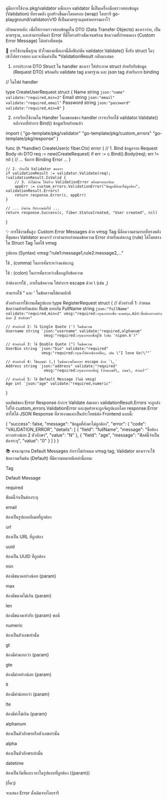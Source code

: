 คู่มือการใช้งาน pkg/validator
แพ็กเกจ validator นี้เป็นเครื่องมือตรวจสอบข้อมูล (Validation) ที่ทรงพลัง ถูกสร้างขึ้นมาโดยครอบ (wrap) ไลบรารี go-playground/validator/v10 ที่เป็นมาตรฐานอุตสาหกรรมเอาไว้

เป้าหมายหลัก: เพื่อให้การตรวจสอบข้อมูลใน DTO (Data Transfer Objects) ของเราง่าย, เป็นมาตรฐาน, และสามารถคืนค่า Error ที่มีโครงสร้างชัดเจนพร้อม ข้อความที่กำหนดเอง (Custom Error Message) ได้อย่างยืดหยุ่น

🚀 การใช้งานพื้นฐาน
หัวใจของแพ็กเกจนี้คือฟังก์ชัน validator.Validate() ซึ่งรับ struct ใดๆ เข้าไปตรวจสอบ และจะคืนค่าเป็น \*ValidationResult กลับมาเสมอ

1. การประกาศ DTO Struct
   ใน handler ของเรา ให้ประกาศ struct สำหรับรับข้อมูล (Request DTO) พร้อมกับ validate tag มาตรฐาน และ json tag สำหรับการ binding

// ในไฟล์ handler

type CreateUserRequest struct {
Name string `json:"name" validate:"required,min=2"`
Email string `json:"email" validate:"required,email"`
Password string `json:"password" validate:"required,min=8"`
}

2. การเรียกใช้งานใน Handler
   ในเมธอดของ handler เราจะเรียกใช้ validator.Validate() หลังจากที่ทำการ Bind() ข้อมูลเรียบร้อยแล้ว

import (
"go-template/pkg/validator"
"go-template/pkg/custom_errors"
"go-template/pkg/response"
)

func (h \*handler) CreateUser(c fiber.Ctx) error {
// 1. Bind ข้อมูลจาก Request Body เข้า DTO
req := new(CreateRequest)
if err := c.Bind().Body(req); err != nil {
// ... จัดการ Binding Error ...
}

    // 2. เรียกใช้ Validator ของเรา
    if validationResult := validator.Validate(req); !validationResult.IsValid {
        // 3. ถ้าไม่ผ่าน ให้สร้าง ValidationError พร้อมรายละเอียด
        appErr := custom_errors.ValidationError("ข้อมูลที่ส่งมาไม่ถูกต้อง", validationResult.Errors)
        return response.Error(c, appErr)
    }

    // ... ถ้าผ่าน ก็ทำงานต่อไป ...
    return response.Success(c, fiber.StatusCreated, "User created", nil)

}

✨ การใช้งานขั้นสูง: Custom Error Messages ด้วย vmsg Tag
นี่คือความสามารถที่ทรงพลังที่สุดของ Validator ของเรา! เราสามารถกำหนดข้อความ Error สำหรับแต่ละกฎ (rule) ได้โดยตรงใน Struct Tag โดยใช้ vmsg

รูปแบบ (Syntax)
vmsg:"rule1:message1,rule2:message2,..."

ใช้ , (comma) ในการคั่นระหว่างแต่ละกฎ

ใช้ : (colon) ในการคั่นระหว่างชื่อกฎกับข้อความ

ถ้าต้องการใช้ , ภายในข้อความ ให้ทำการ escape ด้วย \ (เช่น \,)

สามารถใช้ " และ ' ในข้อความได้ตามปกติ

ตัวอย่างการใช้งานเต็มรูปแบบ
type RegisterRequest struct {
// ตัวอย่างที่ 1: กำหนดข้อความสำหรับแต่ละ Rule แยกกัน
FullName string `json:"fullName" validate:"required,min=2"
	                 vmsg:"required:กรุณากรอกชื่อ-นามสกุล,min:ชื่อต้องยาวอย่างน้อย 2 ตัวอักษร"`

    // ตัวอย่างที่ 2: ใช้ Single Quote (') ในข้อความ
    Username string `json:"username" validate:"required,alphanum"
                     vmsg:"required:กรุณากรอกชื่อผู้ใช้ (เช่น 'nipon.k')"`

    // ตัวอย่างที่ 3: ใช้ Double Quote (") ในข้อความ
    UserBio string `json:"bio" validate:"required"
                    vmsg:"required:กรุณาใส่คำอธิบายสั้นๆ, เช่น \"I love Go!\""`

    // ตัวอย่างที่ 4: ใช้คอมม่า (,) ในข้อความโดยการ escape ด้วย `\,`
    Address string `json:"address" validate:"required"
                     vmsg:"required:กรุณากรอกที่อยู่ (บ้านเลขที่\, ถนน\, ตำบล)"`

    // ตัวอย่างที่ 5: ใช้ Default Message (ไม่มี vmsg)
    Age int `json:"age" validate:"required,numeric"`

}

ผลลัพธ์ของ Error Response
ถ้าการ Validate ล้มเหลว validationResult.Errors จะถูกส่งไปให้ custom_errors.ValidationError และสุดท้ายจะถูกจัดรูปแบบโดย response.Error ทำให้ได้ JSON Response ที่สวยงามและเป็นประโยชน์ต่อ Frontend แบบนี้:

{
"success": false,
"message": "ข้อมูลที่ส่งมาไม่ถูกต้อง",
"error": {
"code": "VALIDATION_ERROR",
"details": [
{
"field": "fullName",
"message": "ชื่อต้องยาวอย่างน้อย 2 ตัวอักษร",
"value": "N"
},
{
"field": "age",
"message": "ฟิลด์นี้จำเป็นต้องระบุ",
"value": "0"
}
]
}
}

📚 พจนานุกรม Default Messages
ถ้าเราไม่กำหนด vmsg tag, Validator ของเราจะใช้ข้อความเริ่มต้น (Default) ที่มีความหมายดีเหล่านี้แทน:

Tag

Default Message

required

ฟิลด์นี้จำเป็นต้องระบุ

email

ต้องเป็นรูปแบบอีเมลที่ถูกต้อง

url

ต้องเป็น URL ที่ถูกต้อง

uuid

ต้องเป็น UUID ที่ถูกต้อง

min

ต้องมีขนาดอย่างน้อย {param}

max

ต้องมีขนาดไม่เกิน {param}

len

ต้องมีขนาดเท่ากับ {param} พอดี

numeric

ต้องเป็นตัวเลขเท่านั้น

gt

ต้องมีค่ามากกว่า {param}

gte

ต้องมีค่าอย่างน้อย {param}

lt

ต้องมีค่าน้อยกว่า {param}

lte

ต้องมีค่าไม่เกิน {param}

alphanum

ต้องเป็นตัวอักษรหรือตัวเลขเท่านั้น

alpha

ต้องเป็นตัวอักษรเท่านั้น

datetime

ต้องเป็นวันที่และเวลาในรูปแบบที่ถูกต้อง ({param})

(อื่นๆ)

จะแสดง Error ดั้งเดิมจากไลบรารี
